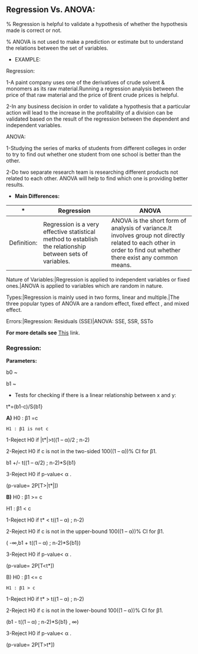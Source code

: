 ## Regression Vs. ANOVA:

% Regression is helpful to validate a hypothesis of whether the hypothesis made is correct or not.

% ANOVA is not used to make a prediction or estimate but to understand the relations between the set of variables.

* EXAMPLE:

Regression:

1-A paint company uses one of the derivatives of crude solvent & monomers as its raw material.Running a regression analysis between the price of that raw material and the price of Brent crude prices is helpful.

2-In any business decision in order to validate a hypothesis that a particular action will lead to the increase in the profitability of a division can be validated based on the result of the regression between the dependent and independent variables.


ANOVA:

1-Studying the series of marks of students from different colleges in order to try to find out whether one student from one school is better than the other.

2-Do two separate research team is researching different products not related to each other. ANOVA will help to find which one is providing better results.


* **Main Differences:**

*|Regression|ANOVA
--|----------|-----
Definition:|Regression is a very effective statistical method to establish the relationship between sets of variables.|ANOVA is the short form of analysis of variance.It involves group not directly related to each other in order to find out whether there exist any common means.

Nature of Variables:|Regression is applied to independent variables or fixed ones.|ANOVA is applied to variables which are random in nature.

Types:|Regression is mainly used in two forms, linear and multiple.|The three popular types of ANOVA are a random effect, fixed effect , and mixed effect.

Errors:|Regression: Residuals (SSE)|ANOVA: SSE, SSR, SSTo




**For more details see** [This](https://www.wallstreetmojo.com/regression-vs-anova/) link.



### Regression:

**Parameters:**

b0 ~

b1 ~

* Tests for checking if there is a linear relationship between x and y:

t*=(b1-c)/S{b1}

**A)** H0 : β1 =c

    H1 : β1 is not c


1-Reject H0 if |t*|>t((1 – α)/2 ; n-2)

2-Reject H0 if c is not in the two-sided 100((1 – α))% CI for β1.

b1 +/- t((1 – α/2) ; n-2)*S{b1}

3-Reject H0 if p-value< α .

(p-value= 2P[T>|t*|])


**B)** H0 : β1 >= c

  H1 : β1 < c

1-Reject H0 if t* < t((1 – α) ; n-2)

2-Reject H0 if c is not in the upper-bound 100((1 – α))% CI for β1.

( -∞,b1 + t((1 – α) ; n-2)*S{b1})

3-Reject H0 if p-value< α .

(p-value= 2P[T<t*])


B) H0 : β1 <= c

    H1 : β1 > c

1-Reject H0 if t* > t((1 – α) ; n-2)

2-Reject H0 if c is not in the lower-bound 100((1 – α))% CI for β1.

(b1 - t((1 – α) ; n-2)*S{b1} , ∞)

3-Reject H0 if p-value< α .

(p-value= 2P[T>t*])    
